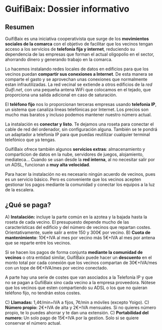 # GuifiBaix: Dossier informativo

## Resumen

GuifiBaix es una iniciativa cooperativista
que surge de los **movimientos sociales de la comarca**
con el objetivo de facilitar
que los vecinos tengan acceso a los servicios de **telefonía fija y internet**,
reduciendo su dependencia de las empresas que forman el actual oligopolio en el sector,
ahorrando dinero y generando trabajo en la comarca.

Lo hacemos instalando redes locales de datos en edificios
para que los vecinos puedan **compartir sus conexiones a Internet**.
De esta manera se comparte el gasto y
se aprovechan unas conexiones que normalmente estan infrautilizadas.
La red vecinal se extiende a otros edificios de la *red Guifi.net*,
con una pequeña antena WiFi que colocamos en el tejado,
que proporciona una salida adicional en caso de saturación.

El **teléfono fijo** nos lo proporcionan terceras empresas usando **telefonia IP**,
un sistema que canaliza líneas telefónicas por Internet.
Los precios son mucho mas baratos y incluso podemos mantener nuestro número actual.

La instalación es **conectar y listo**.
Te dejamos una roseta para conectar
el cable de red del ordenador, sin configuración alguna.
También se te pondrá un adaptador a telefonía IP para 
que puedas reutilizar cualquier terminal telefónico que ya tengas.

GuifiBaix ofrece también algunos **servicios extras**:
almacenamiento y comparticion de datos en la nube,
servidores de juegos,
alojamiento,
mediateca...
Cuando se usan desde la **red interna**,
al no necesitar salir por un ADSL,
funcionan a **muy alta velocidad**.

Para hacer la instalación no es necesario ningún acuerdo de vecinos,
pues es un servicio básico.
Pero es conveniente que los vecinos acepten
gestionar los pagos mediante la comunidad y
conectar los equipos a la luz de la escalera.


## ¿Qué se paga?

A) **Instalación:** incluye la parte común en la azotea y la bajada hasta la roseta de cada vecino.
   El presupuesto depende mucho de las características del edificio y del número de vecinos que repartan costes.
   Orientativamente, suele salir a entre 150 y 300€ por vecino.
B) **Cuota de mantenimiento**: 10€+IVA al mes por vecino más 5€+IVA al mes por antena que se reparte entre los vecinos.

Si se hacen los pagos de forma conjunta 
**mediante la comunidad de vecinos** o otra entidad similar,
GuifiBaix puede hacer un **descuento** en el monto total
por cada conexión que los vecinos compartan
de 30€+IVA/mes con un tope de 6€+IVA/mes por vecino conectado.

A parte hay una serie de costes que van asociados a la Telefonía IP
y que no se pagan a GufiiBaix sino cada vecino a la empresa proveedora.
Nótese que los vecinos que esten compartiendo su ADSL o
los que no quieran teléfono fijo,
no tendrán estos costes.

C) **Llamadas:**
	1,4¢/min+IVA a fijos,
	7¢/min a móviles (excepto Yoigo).
C) **Número propio:** 2€+IVA de alta y 2€+IVA mensuales.
	Si no quieres número propio, te lo puedes ahorrar y te dan una extensión.
C) **Portabilidad del numero:** Un solo pago de 15€+IVA por la gestion.
	Solo si se quiere conservar el número actual.


